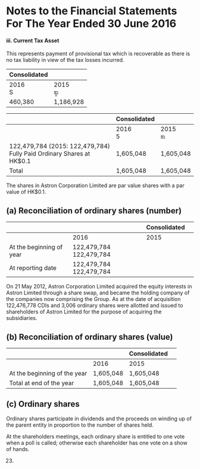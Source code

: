 # Notes to the Financial Statements For The Year Ended 30 June 2016

#### iii. Current Tax Asset

This represents payment of provisional tax which is recoverable as there is no tax liability in view of the tax losses incurred.

| Consolidated |              |
|--------------|--------------|
| 2016<br>S    | 2015<br>ಕ್ಕಾ |
| 460,380      | 1,186,928    |

|                                                                          | Consolidated |            |
|--------------------------------------------------------------------------|--------------|------------|
|                                                                          | 2016<br>5    | 2015<br>ಕಾ |
| 122,479,784 (2015: 122,479,784) Fully Paid Ordinary Shares at<br>HK\$0.1 | 1,605,048    | 1,605,048  |
| Total                                                                    | 1,605,048    | 1,605,048  |

The shares in Astron Corporation Limited are par value shares with a par value of HK\$0.1.

## (a) Reconciliation of ordinary shares (number)

|                          |                         | Consolidated |  |
|--------------------------|-------------------------|--------------|--|
|                          | 2016                    | 2015         |  |
| At the beginning of year | 122,479,784 122,479,784 |              |  |
| At reporting date        | 122,479,784 122,479,784 |              |  |

On 21 May 2012, Astron Corporation Limited acquired the equity interests in Astron Limited through a share swap, and became the holding company of the companies now comprising the Group. As at the date of acquisition 122,476,778 CDIs and 3,006 ordinary shares were allotted and issued to shareholders of Astron Limited for the purpose of acquiring the subsidiaries.

## (b) Reconciliation of ordinary shares (value)

|                              |           | Consolidated |  |
|------------------------------|-----------|--------------|--|
|                              | 2016      | 2015         |  |
| At the beginning of the year | 1,605,048 | 1,605,048    |  |
| Total at end of the year     | 1,605,048 | 1,605,048    |  |

## (c) Ordinary shares

Ordinary shares participate in dividends and the proceeds on winding up of the parent entity in proportion to the number of shares held.

At the shareholders meetings, each ordinary share is entitled to one vote when a poll is called; otherwise each shareholder has one vote on a show of hands.

23.